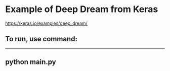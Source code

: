 # Example of Deep Dream from Keras

https://keras.io/examples/deep_dream/

## To run, use command:
----------------------------
python main.py
----------------------------

